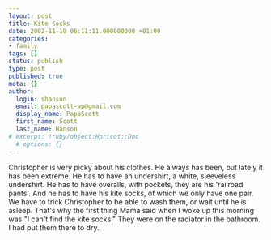 ```yaml
---
layout: post
title: Kite Socks
date: 2002-11-19 06:11:11.000000000 +01:00
categories:
- family
tags: []
status: publish
type: post
published: true
meta: {}
author:
  login: shanson
  email: papascott-wp@gmail.com
  display_name: PapaScott
  first_name: Scott
  last_name: Hanson
# excerpt: !ruby/object:Hpricot::Doc
  # options: {}
---
```

<p>Christopher is very picky about his clothes. He always has been, but lately it has been extreme. He has to have an undershirt, a white, sleeveless undershirt. He has to have overalls, with pockets, they are his 'railroad pants'. And he has to have his kite socks, of which we only have one pair. We have to trick Christopher to be able to wash them, or wait until he is asleep. That's why the first thing Mama said when I woke up this morning was "I can't find the kite socks." They were on the radiator in the bathroom. I had put them there to dry.</p>
